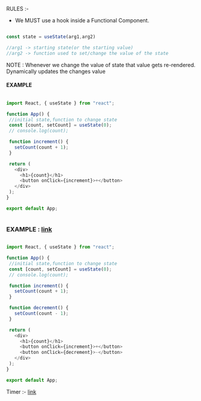 RULES :- 

- We MUST use a hook inside a Functional Component.

```js

const state = useState(arg1,arg2)

//arg1 -> starting state(or the starting value)
//arg2 -> function used to set/change the value of the state


```

 NOTE : Whenever we change the value of state that value gets re-rendered. 
 Dynamically updates the changes value
 
 
 #### EXAMPLE
 
 ```js
 
 import React, { useState } from "react";

function App() {
  //initial state,function to change state
  const [count, setCount] = useState(0);
  // console.log(count);

  function increment() {
    setCount(count + 1);
  }

  return (
    <div>
      <h1>{count}</h1>
      <button onClick={increment}>+</button>
    </div>
  );
}

export default App;

 
 
 ```

 
 
 
 ### EXAMPLE : [link](https://codesandbox.io/s/usestate-hook-forked-fixm2t?file=/src/components/App.jsx)
 
 ```js
 
 import React, { useState } from "react";

function App() {
  //initial state,function to change state
  const [count, setCount] = useState(0);
  // console.log(count);

  function increment() {
    setCount(count + 1);
  }

  function decrement() {
    setCount(count - 1);
  }

  return (
    <div>
      <h1>{count}</h1>
      <button onClick={increment}>+</button>
      <button onClick={decrement}>-</button>
    </div>
  );
}

export default App;

 
 ```
 
Timer :- [link](https://codesandbox.io/s/usestate-hook-practice-forked-ipy4gf?file=/src/components/App.jsx)
